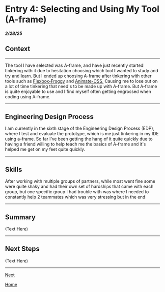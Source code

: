 # Entry 4: Selecting and Using My Tool (A-frame)
##### 2/28/25

## Context
-----
The tool I have selected was A-frame, and have just recently started tinkering with it due to hesitation choosing which tool I wanted to study and try and learn. But I ended up  choosing A-frame after tinkering with other tools such as [Flexbox-Froggy](http://flexboxfroggy.com/) and [Animate-CSS.](https://daneden.github.io/animate.css/) Causing me to lose out on a lot of time tinkering that need's to be made up with A-frame. But A-frame is quite enjoyable to use and I find myself often getting engrossed when coding using A-frame.

-----
## Engineering Design Process

I am currently in the sixth stage of the Engineering Design Process (EDP), where I test and evaluate the prototype, which is me just tinkering in my IDE using a-frame. So far I've been getting the hang of it quite quickly due to having a friend willing to help teach me the basics of A-frame and it's helped me get on my feet quite quickly.

-----

## Skills

After working with multiple groups of partners, while most went fine some were quite shaky and had their own set of hardships that came with each group, but one specific group I had trouble with was where I needed to constantly help 2 teammates which was very stressing but in the end 

-----

## Summary

(Text Here)

-----

## Next Steps

(Text Here)

-----

[Next](entry02.md)

[Home](../README.md)
